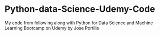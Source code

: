 # Python-data-Science-Udemy-Code
My code from following along with Python for Data Science and Machine Learning Bootcamp on Udemy by Jose Portilla
